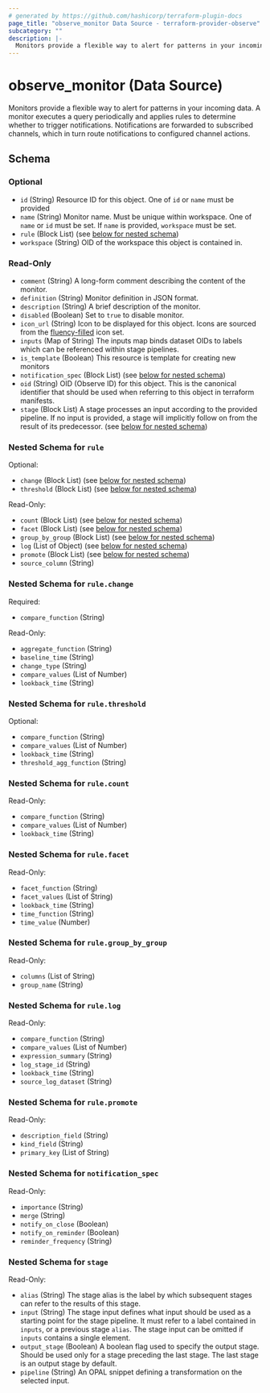 ```yaml
---
# generated by https://github.com/hashicorp/terraform-plugin-docs
page_title: "observe_monitor Data Source - terraform-provider-observe"
subcategory: ""
description: |-
  Monitors provide a flexible way to alert for patterns in your incoming data. A monitor executes a query periodically and applies rules to determine whether to trigger notifications. Notifications are forwarded to subscribed channels, which in turn route notifications to configured channel actions.
---
```


# observe_monitor (Data Source)

Monitors provide a flexible way to alert for patterns in your incoming data. A monitor executes a query periodically and applies rules to determine whether to trigger notifications. Notifications are forwarded to subscribed channels, which in turn route notifications to configured channel actions.



<!-- schema generated by tfplugindocs -->
## Schema

### Optional

- `id` (String) Resource ID for this object.
One of `id` or `name` must be provided
- `name` (String) Monitor name. Must be unique within workspace.
One of `name` or `id` must be set. If `name` is provided, `workspace` must be set.
- `rule` (Block List) (see [below for nested schema](#nestedblock--rule))
- `workspace` (String) OID of the workspace this object is contained in.

### Read-Only

- `comment` (String) A long-form comment describing the content of the monitor.
- `definition` (String) Monitor definition in JSON format.
- `description` (String) A brief description of the monitor.
- `disabled` (Boolean) Set to `true` to disable monitor.
- `icon_url` (String) Icon to be displayed for this object. Icons are sourced from the [fluency-filled](https://icons8.com/icons/fluency-systems-filled) icon set.
- `inputs` (Map of String) The inputs map binds dataset OIDs to labels which can be referenced within
stage pipelines.
- `is_template` (Boolean) This resource is template for creating new monitors
- `notification_spec` (Block List) (see [below for nested schema](#nestedblock--notification_spec))
- `oid` (String) OID (Observe ID) for this object. This is the canonical identifier that
should be used when referring to this object in terraform manifests.
- `stage` (Block List) A stage processes an input according to the provided pipeline. If no
input is provided, a stage will implicitly follow on from the result of
its predecessor. (see [below for nested schema](#nestedblock--stage))

<a id="nestedblock--rule"></a>
### Nested Schema for `rule`

Optional:

- `change` (Block List) (see [below for nested schema](#nestedblock--rule--change))
- `threshold` (Block List) (see [below for nested schema](#nestedblock--rule--threshold))

Read-Only:

- `count` (Block List) (see [below for nested schema](#nestedblock--rule--count))
- `facet` (Block List) (see [below for nested schema](#nestedblock--rule--facet))
- `group_by_group` (Block List) (see [below for nested schema](#nestedblock--rule--group_by_group))
- `log` (List of Object) (see [below for nested schema](#nestedatt--rule--log))
- `promote` (Block List) (see [below for nested schema](#nestedblock--rule--promote))
- `source_column` (String)

<a id="nestedblock--rule--change"></a>
### Nested Schema for `rule.change`

Required:

- `compare_function` (String)

Read-Only:

- `aggregate_function` (String)
- `baseline_time` (String)
- `change_type` (String)
- `compare_values` (List of Number)
- `lookback_time` (String)


<a id="nestedblock--rule--threshold"></a>
### Nested Schema for `rule.threshold`

Optional:

- `compare_function` (String)
- `compare_values` (List of Number)
- `lookback_time` (String)
- `threshold_agg_function` (String)


<a id="nestedblock--rule--count"></a>
### Nested Schema for `rule.count`

Read-Only:

- `compare_function` (String)
- `compare_values` (List of Number)
- `lookback_time` (String)


<a id="nestedblock--rule--facet"></a>
### Nested Schema for `rule.facet`

Read-Only:

- `facet_function` (String)
- `facet_values` (List of String)
- `lookback_time` (String)
- `time_function` (String)
- `time_value` (Number)


<a id="nestedblock--rule--group_by_group"></a>
### Nested Schema for `rule.group_by_group`

Read-Only:

- `columns` (List of String)
- `group_name` (String)


<a id="nestedatt--rule--log"></a>
### Nested Schema for `rule.log`

Read-Only:

- `compare_function` (String)
- `compare_values` (List of Number)
- `expression_summary` (String)
- `log_stage_id` (String)
- `lookback_time` (String)
- `source_log_dataset` (String)


<a id="nestedblock--rule--promote"></a>
### Nested Schema for `rule.promote`

Read-Only:

- `description_field` (String)
- `kind_field` (String)
- `primary_key` (List of String)



<a id="nestedblock--notification_spec"></a>
### Nested Schema for `notification_spec`

Read-Only:

- `importance` (String)
- `merge` (String)
- `notify_on_close` (Boolean)
- `notify_on_reminder` (Boolean)
- `reminder_frequency` (String)


<a id="nestedblock--stage"></a>
### Nested Schema for `stage`

Read-Only:

- `alias` (String) The stage alias is the label by which subsequent stages can refer to the
results of this stage.
- `input` (String) The stage input defines what input should be used as a starting point for
the stage pipeline. It must refer to a label contained in `inputs`, or a
previous stage `alias`. The stage input can be omitted if `inputs`
contains a single element.
- `output_stage` (Boolean) A boolean flag used to specify the output stage. Should be used only for
a stage preceding the last stage. The last stage is an output stage by default.
- `pipeline` (String) An OPAL snippet defining a transformation on the selected input.
